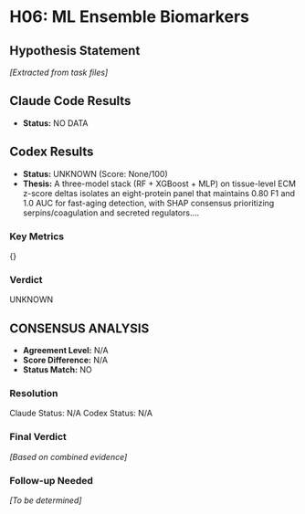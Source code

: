 # H06: ML Ensemble Biomarkers

## Hypothesis Statement

*[Extracted from task files]*

## Claude Code Results

- **Status:** NO DATA


## Codex Results

- **Status:** UNKNOWN (Score: None/100)
- **Thesis:** A three-model stack (RF + XGBoost + MLP) on tissue-level ECM z-score deltas isolates an eight-protein panel that maintains 0.80 F1 and 1.0 AUC for fast-aging detection, with SHAP consensus prioritizing serpins/coagulation and secreted regulators....

### Key Metrics
{}

### Verdict
UNKNOWN


## CONSENSUS ANALYSIS

- **Agreement Level:** N/A
- **Score Difference:** N/A
- **Status Match:** NO

### Resolution
Claude Status: N/A
Codex Status: N/A

### Final Verdict
*[Based on combined evidence]*

### Follow-up Needed
*[To be determined]*

